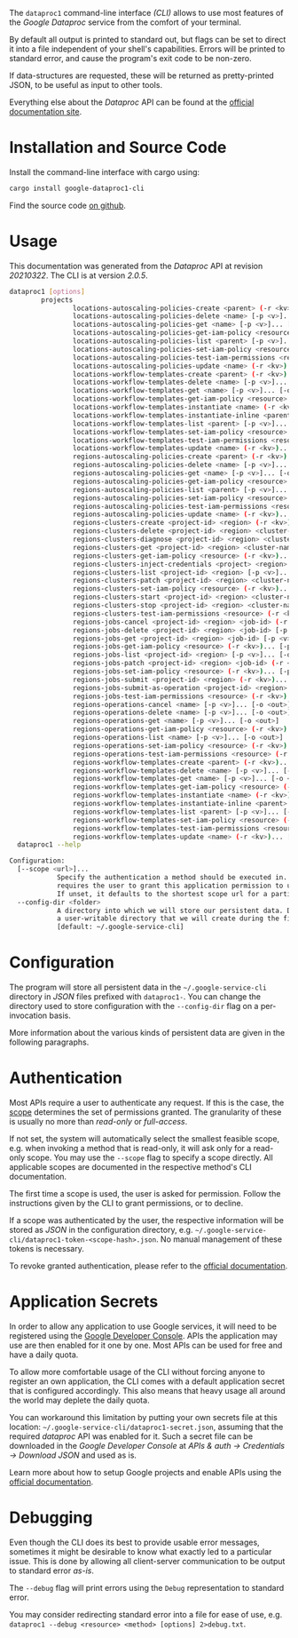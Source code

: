 <!---
DO NOT EDIT !
This file was generated automatically from 'src/mako/cli/README.md.mako'
DO NOT EDIT !
-->
The `dataproc1` command-line interface *(CLI)* allows to use most features of the *Google Dataproc* service from the comfort of your terminal.

By default all output is printed to standard out, but flags can be set to direct it into a file independent of your shell's
capabilities. Errors will be printed to standard error, and cause the program's exit code to be non-zero.

If data-structures are requested, these will be returned as pretty-printed JSON, to be useful as input to other tools.

Everything else about the *Dataproc* API can be found at the
[official documentation site](https://cloud.google.com/dataproc/).

# Installation and Source Code

Install the command-line interface with cargo using:

```bash
cargo install google-dataproc1-cli
```

Find the source code [on github](https://github.com/Byron/google-apis-rs/tree/main/gen/dataproc1-cli).

# Usage

This documentation was generated from the *Dataproc* API at revision *20210322*. The CLI is at version *2.0.5*.

```bash
dataproc1 [options]
        projects
                locations-autoscaling-policies-create <parent> (-r <kv>)... [-p <v>]... [-o <out>]
                locations-autoscaling-policies-delete <name> [-p <v>]... [-o <out>]
                locations-autoscaling-policies-get <name> [-p <v>]... [-o <out>]
                locations-autoscaling-policies-get-iam-policy <resource> (-r <kv>)... [-p <v>]... [-o <out>]
                locations-autoscaling-policies-list <parent> [-p <v>]... [-o <out>]
                locations-autoscaling-policies-set-iam-policy <resource> (-r <kv>)... [-p <v>]... [-o <out>]
                locations-autoscaling-policies-test-iam-permissions <resource> (-r <kv>)... [-p <v>]... [-o <out>]
                locations-autoscaling-policies-update <name> (-r <kv>)... [-p <v>]... [-o <out>]
                locations-workflow-templates-create <parent> (-r <kv>)... [-p <v>]... [-o <out>]
                locations-workflow-templates-delete <name> [-p <v>]... [-o <out>]
                locations-workflow-templates-get <name> [-p <v>]... [-o <out>]
                locations-workflow-templates-get-iam-policy <resource> (-r <kv>)... [-p <v>]... [-o <out>]
                locations-workflow-templates-instantiate <name> (-r <kv>)... [-p <v>]... [-o <out>]
                locations-workflow-templates-instantiate-inline <parent> (-r <kv>)... [-p <v>]... [-o <out>]
                locations-workflow-templates-list <parent> [-p <v>]... [-o <out>]
                locations-workflow-templates-set-iam-policy <resource> (-r <kv>)... [-p <v>]... [-o <out>]
                locations-workflow-templates-test-iam-permissions <resource> (-r <kv>)... [-p <v>]... [-o <out>]
                locations-workflow-templates-update <name> (-r <kv>)... [-p <v>]... [-o <out>]
                regions-autoscaling-policies-create <parent> (-r <kv>)... [-p <v>]... [-o <out>]
                regions-autoscaling-policies-delete <name> [-p <v>]... [-o <out>]
                regions-autoscaling-policies-get <name> [-p <v>]... [-o <out>]
                regions-autoscaling-policies-get-iam-policy <resource> (-r <kv>)... [-p <v>]... [-o <out>]
                regions-autoscaling-policies-list <parent> [-p <v>]... [-o <out>]
                regions-autoscaling-policies-set-iam-policy <resource> (-r <kv>)... [-p <v>]... [-o <out>]
                regions-autoscaling-policies-test-iam-permissions <resource> (-r <kv>)... [-p <v>]... [-o <out>]
                regions-autoscaling-policies-update <name> (-r <kv>)... [-p <v>]... [-o <out>]
                regions-clusters-create <project-id> <region> (-r <kv>)... [-p <v>]... [-o <out>]
                regions-clusters-delete <project-id> <region> <cluster-name> [-p <v>]... [-o <out>]
                regions-clusters-diagnose <project-id> <region> <cluster-name> (-r <kv>)... [-p <v>]... [-o <out>]
                regions-clusters-get <project-id> <region> <cluster-name> [-p <v>]... [-o <out>]
                regions-clusters-get-iam-policy <resource> (-r <kv>)... [-p <v>]... [-o <out>]
                regions-clusters-inject-credentials <project> <region> <cluster> (-r <kv>)... [-p <v>]... [-o <out>]
                regions-clusters-list <project-id> <region> [-p <v>]... [-o <out>]
                regions-clusters-patch <project-id> <region> <cluster-name> (-r <kv>)... [-p <v>]... [-o <out>]
                regions-clusters-set-iam-policy <resource> (-r <kv>)... [-p <v>]... [-o <out>]
                regions-clusters-start <project-id> <region> <cluster-name> (-r <kv>)... [-p <v>]... [-o <out>]
                regions-clusters-stop <project-id> <region> <cluster-name> (-r <kv>)... [-p <v>]... [-o <out>]
                regions-clusters-test-iam-permissions <resource> (-r <kv>)... [-p <v>]... [-o <out>]
                regions-jobs-cancel <project-id> <region> <job-id> (-r <kv>)... [-p <v>]... [-o <out>]
                regions-jobs-delete <project-id> <region> <job-id> [-p <v>]... [-o <out>]
                regions-jobs-get <project-id> <region> <job-id> [-p <v>]... [-o <out>]
                regions-jobs-get-iam-policy <resource> (-r <kv>)... [-p <v>]... [-o <out>]
                regions-jobs-list <project-id> <region> [-p <v>]... [-o <out>]
                regions-jobs-patch <project-id> <region> <job-id> (-r <kv>)... [-p <v>]... [-o <out>]
                regions-jobs-set-iam-policy <resource> (-r <kv>)... [-p <v>]... [-o <out>]
                regions-jobs-submit <project-id> <region> (-r <kv>)... [-p <v>]... [-o <out>]
                regions-jobs-submit-as-operation <project-id> <region> (-r <kv>)... [-p <v>]... [-o <out>]
                regions-jobs-test-iam-permissions <resource> (-r <kv>)... [-p <v>]... [-o <out>]
                regions-operations-cancel <name> [-p <v>]... [-o <out>]
                regions-operations-delete <name> [-p <v>]... [-o <out>]
                regions-operations-get <name> [-p <v>]... [-o <out>]
                regions-operations-get-iam-policy <resource> (-r <kv>)... [-p <v>]... [-o <out>]
                regions-operations-list <name> [-p <v>]... [-o <out>]
                regions-operations-set-iam-policy <resource> (-r <kv>)... [-p <v>]... [-o <out>]
                regions-operations-test-iam-permissions <resource> (-r <kv>)... [-p <v>]... [-o <out>]
                regions-workflow-templates-create <parent> (-r <kv>)... [-p <v>]... [-o <out>]
                regions-workflow-templates-delete <name> [-p <v>]... [-o <out>]
                regions-workflow-templates-get <name> [-p <v>]... [-o <out>]
                regions-workflow-templates-get-iam-policy <resource> (-r <kv>)... [-p <v>]... [-o <out>]
                regions-workflow-templates-instantiate <name> (-r <kv>)... [-p <v>]... [-o <out>]
                regions-workflow-templates-instantiate-inline <parent> (-r <kv>)... [-p <v>]... [-o <out>]
                regions-workflow-templates-list <parent> [-p <v>]... [-o <out>]
                regions-workflow-templates-set-iam-policy <resource> (-r <kv>)... [-p <v>]... [-o <out>]
                regions-workflow-templates-test-iam-permissions <resource> (-r <kv>)... [-p <v>]... [-o <out>]
                regions-workflow-templates-update <name> (-r <kv>)... [-p <v>]... [-o <out>]
  dataproc1 --help

Configuration:
  [--scope <url>]...
            Specify the authentication a method should be executed in. Each scope
            requires the user to grant this application permission to use it.
            If unset, it defaults to the shortest scope url for a particular method.
  --config-dir <folder>
            A directory into which we will store our persistent data. Defaults to
            a user-writable directory that we will create during the first invocation.
            [default: ~/.google-service-cli]

```

# Configuration

The program will store all persistent data in the `~/.google-service-cli` directory in *JSON* files prefixed with `dataproc1-`.  You can change the directory used to store configuration with the `--config-dir` flag on a per-invocation basis.

More information about the various kinds of persistent data are given in the following paragraphs.

# Authentication

Most APIs require a user to authenticate any request. If this is the case, the [scope][scopes] determines the 
set of permissions granted. The granularity of these is usually no more than *read-only* or *full-access*.

If not set, the system will automatically select the smallest feasible scope, e.g. when invoking a
method that is read-only, it will ask only for a read-only scope. 
You may use the `--scope` flag to specify a scope directly. 
All applicable scopes are documented in the respective method's CLI documentation.

The first time a scope is used, the user is asked for permission. Follow the instructions given 
by the CLI to grant permissions, or to decline.

If a scope was authenticated by the user, the respective information will be stored as *JSON* in the configuration
directory, e.g. `~/.google-service-cli/dataproc1-token-<scope-hash>.json`. No manual management of these tokens
is necessary.

To revoke granted authentication, please refer to the [official documentation][revoke-access].

# Application Secrets

In order to allow any application to use Google services, it will need to be registered using the 
[Google Developer Console][google-dev-console]. APIs the application may use are then enabled for it
one by one. Most APIs can be used for free and have a daily quota.

To allow more comfortable usage of the CLI without forcing anyone to register an own application, the CLI
comes with a default application secret that is configured accordingly. This also means that heavy usage
all around the world may deplete the daily quota.

You can workaround this limitation by putting your own secrets file at this location: 
`~/.google-service-cli/dataproc1-secret.json`, assuming that the required *dataproc* API 
was enabled for it. Such a secret file can be downloaded in the *Google Developer Console* at 
*APIs & auth -> Credentials -> Download JSON* and used as is.

Learn more about how to setup Google projects and enable APIs using the [official documentation][google-project-new].


# Debugging

Even though the CLI does its best to provide usable error messages, sometimes it might be desirable to know
what exactly led to a particular issue. This is done by allowing all client-server communication to be 
output to standard error *as-is*.

The `--debug` flag will print errors using the `Debug` representation to standard error.

You may consider redirecting standard error into a file for ease of use, e.g. `dataproc1 --debug <resource> <method> [options] 2>debug.txt`.


[scopes]: https://developers.google.com/+/api/oauth#scopes
[revoke-access]: http://webapps.stackexchange.com/a/30849
[google-dev-console]: https://console.developers.google.com/
[google-project-new]: https://developers.google.com/console/help/new/